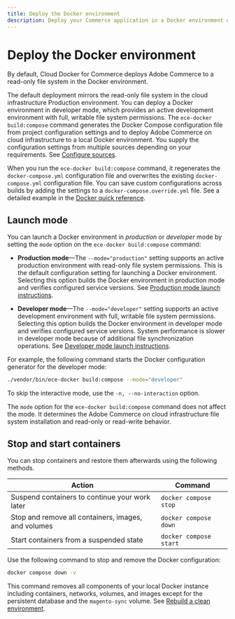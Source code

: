 ```yaml
---
title: Deploy the Docker environment
description: Deploy your Commerce application in a Docker environment designed for Production preview and testing or for Developer activities.
---
```


# Deploy the Docker environment

By default, Cloud Docker for Commerce deploys Adobe Commerce to a read-only file system in the Docker environment.

The default deployment mirrors the read-only file system in the cloud infrastructure Production environment. You can deploy a Docker environment in developer mode, which provides an active development environment with full, writable file system permissions. The `ece-docker build:compose` command generates the Docker Compose configuration file from project configuration settings and to deploy Adobe Commerce on cloud infrastructure to a local Docker environment. You supply the configuration settings from multiple sources depending on your requirements. See [Configure sources](../configure/configuration-sources.md).

<InlineAlert variant="warning" slots="text"/>

When you run the `ece-docker build:compose` command, it regenerates the `docker-compose.yml` configuration file and overwrites the existing `docker-compose.yml` configuration file. You can save custom configurations across builds by adding the settings to a `docker-compose.override.yml` file. See a detailed example in the [Docker quick reference](../quick-reference.md).

## Launch mode

You can launch a Docker environment in _production_ or _developer_ mode by setting the `mode` option on the `ece-docker build:compose` command:

-  **Production mode**—The `--mode="production"` setting supports an active production environment with read-only file system permissions. This is the default configuration setting for launching a Docker environment. Selecting this option builds the Docker environment in production mode and verifies configured service versions. See [Production mode launch instructions](production-mode.md).

-  **Developer mode**—The `--mode="developer"` setting supports an active development environment with full, writable file system permissions. Selecting this option builds the Docker environment in developer mode and verifies configured service versions. System performance is slower in developer mode because of additional file synchronization operations. See [Developer mode launch instructions](developer-mode.md).

For example, the following command starts the Docker configuration generator for the developer mode:

```bash
./vendor/bin/ece-docker build:compose --mode="developer"
```

To skip the interactive mode, use the `-n, --no-interaction` option.

<InlineAlert variant="info" slots="text"/>

The `mode` option for the `ece-docker build:compose` command does not affect the mode. It determines the Adobe Commerce on cloud infrastructure file system installation and read-only or read-write behavior.

## Stop and start containers

You can stop containers and restore them afterwards using the following methods.

| Action | Command |
| ------ | ------- |
| Suspend containers to continue your work later | `docker compose stop` |
| Stop and remove all containers, images, and volumes | `docker compose down` |
| Start containers from a suspended state | `docker compose start` |

Use the following command to stop and remove the Docker configuration:

```bash
docker compose down -v
```

<InlineAlert variant="warning" slots="text"/>

This command removes all components of your local Docker instance including containers, networks, volumes, and images except for the persistent database and the `magento-sync` volume. See [Rebuild a clean environment](../containers/index.md#rebuild-a-clean-environment).
